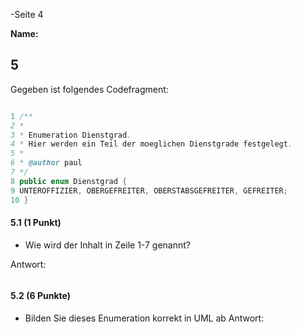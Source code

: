 -Seite 4

**Name:**

## 5
Gegeben ist folgendes Codefragment:

```java

1 /**
2 *
3 * Enumeration Dienstgrad.
4 * Hier werden ein Teil der moeglichen Dienstgrade festgelegt.
5 *
6 * @author paul
7 */
8 public enum Dienstgrad {
9 UNTEROFFIZIER, OBERGEFREITER, OBERSTABSGEFREITER, GEFREITER;
10 }
```
#### 5.1 (1 Punkt)
* Wie wird der Inhalt in Zeile 1-7 genannt?

Antwort:
```java


```

#### 5.2 (6 Punkte)
* Bilden Sie dieses Enumeration korrekt in UML ab
Antwort:

```












```
